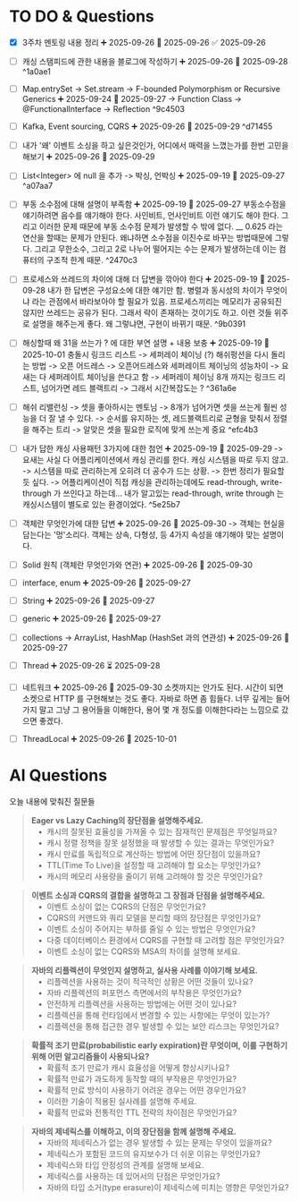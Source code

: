 # TO DO & Questions

- [x] 3주차 멘토링 내용 정리 ➕ 2025-09-26 📅 2025-09-26 ✅ 2025-09-26

- [ ] 캐싱 스탬피드에 관한 내용을 블로그에 작성하기 ➕ 2025-09-26 📅 2025-09-28 
 ^1a0ae1
- [ ] Map.entrySet -> Set.stream -> F-bounded Polymorphism or Recursive Generics  ➕ 2025-09-24 📅 2025-09-27 
      -> Function Class -> @FunctionalInterface -> Reflection 
 ^9c4503
- [ ] Kafka, Event sourcing, CQRS ➕ 2025-09-26 📅 2025-09-29 
 ^d71455

- [ ] 내가 '왜' 이벤트 소싱을 하고 싶은것인가, 어디에서 매력을 느꼈는가를 한번 고민을 해보기  ➕ 2025-09-26 📅 2025-09-29 

- [ ] List\<Integer> 에 null 을 추가 -> 박싱, 언박싱 ➕ 2025-09-19 📅 2025-09-27
 ^a07aa7
 
- [ ] 부동 소수점에 대해 설명이 부족함 ➕ 2025-09-19 📅 2025-09-27 
      부동소수점을 얘기하려면 음수를 얘기해야 한다.
      사인비트, 언사인비트 이런 얘기도 해야 한다.
      그리고 이러한 문제 때문에 부동 소수점 문제가 발생할 수 밖에 없다.
      __
      0.625 라는 연산을 할때는 문제가 안된다.
      왜냐하면 소수점을 이진수로 바꾸는 방법때문에 그렇다. 
      그리고 무한소수, 그리고 2로 나누어 떨어지는 수는 문제가 발생하는데
      이는 컴퓨터의 구조적 한계 때문.
 ^2470c3

- [ ] 프로세스와 쓰레드의 차이에 대해 더 답변을 깎아야 한다 ➕ 2025-09-19 📅 2025-09-28 
      내가 한 답변은 구성요소에 대한 얘기만 함.
      병렬과 동시성의 차이가 무엇이냐 라는 관점에서 바라보아야 할 필요가 있음.
      프로세스끼리는 메모리가 공유되진 않지만 쓰레드는 공유가 된다.
      그래서 락이 존재하는 것이기도 하고.
      이런 것들 위주로 설명을 해주는게 좋다.
      왜 그렇냐면, 구현이 바뀌기 때문. ^9b0391


- [ ] 해싱할때 왜 31을 쓰는가 ? 에 대한 부연 설명 + 내용 보충 ➕ 2025-09-19 📅 2025-10-01 
      충돌시 링크드 리스트 -> 세퍼레이 체이닝 (?)
      해쉬펑션을 다시 돌리는 방법 -> 오픈 어드레스
      -> 오픈어드레스와 세퍼레이트 체이닝의 성능차이
      -> 요새는 다 세퍼레이트 체이닝을 쓴다고 함
      -> 세퍼레이 체이닝 8개 까지는 링크드 리스트, 넘어가면 레드 블랙트리
      -> 그래서 시간복잡도는 ?
       ^361a6e
- [ ] 해쉬 리밸런싱
	  -> 셋을 좋아하시는 멘토님
	  -> 8개가 넘어가면 셋을 쓰는게 훨씬 성능을 더 잘 낼 수 있다.
	  -> 순서를 유지하는 셋, 레드블랙트리로 균형을 맞춰서 정렬을 해주는 트리
	  -> 알맞은 셋을 필요한 로직에 맞게 쓰는게 중요
 ^efc4b3

- [ ] 내가 답한 캐싱 사용패턴 3가지에 대한 첨언 ➕ 2025-09-19 📅 2025-09-29 
      -> 요새는 사실 다 어플리케이션에서 캐싱 관리를 한다. 캐싱 시스템을 따로 두지 않고.
      -> 시스템을 따로 관리하는게 오히려 더 공수가 드는 상황.
      -> 한번 정리가 필요할듯 싶다. 
      -> 어플리케이션이 직접 캐싱을 관리하는데에도 read-through, write-through 가 쓰인다고 하는데...
      내가 알고있는 read-through, write through 는 캐싱시스템이 별도로 있는 환경이었다. ^5e25b7

- [ ] 객체란 무엇인가에 대한 답변 ➕ 2025-09-26 📅 2025-09-30 
      -> 객체는 현실을 담는다는 '멍'소리다. 
      객체는 상속, 다형성, 등 4가지 속성을 얘기해야 맞는 설명이다.

- [ ] Solid 원칙 (객체란 무엇인가와 연관) ➕ 2025-09-26 📅 2025-09-30 

- [ ] interface, enum  ➕ 2025-09-26 📅 2025-09-27 

- [ ] String ➕ 2025-09-26 📅 2025-09-27

- [ ] generic ➕ 2025-09-26 📅 2025-09-27 

- [ ] collections -> ArrayList, HashMap (HashSet 과의 연관성) ➕ 2025-09-26 📅 2025-09-27 

- [ ] Thread ➕ 2025-09-26 ⏳ 2025-09-28 

- [ ] 네트워크  ➕ 2025-09-26 📅 2025-09-30 
      소켓까지는 안가도 된다. 시간이 되면 소켓으로 HTTP 를 구현해보는 것도 좋다.
      자바로 하면 좀 힘들다.
      너무 깊게는 들어가지 말고 그냥 그 용어들을 이해한다, 용어 몇 개 정도를 이해한다라는
      느낌으로 갔으면 좋겠다.

- [ ] ThreadLocal ➕ 2025-09-26 📅 2025-10-01




# AI Questions

오늘 내용에 맞춰진 질문들

> **Eager vs Lazy Caching의 장단점을 설명해주세요.**  
>    •  캐시의 잘못된 효율성을 가져올 수 있는 잠재적인 문제점은 무엇일까요?  
>    •  캐시 정렬 정책을 잘못 설정했을 때 발생할 수 있는 결과는 무엇인가요?  
>    •  캐시 만료를 독립적으로 계산하는 방법에 어떤 장단점이 있을까요?  
>    •  TTL(Time To Live)을 설정할 때 고려해야 할 요소는 무엇인가요?  
>    •  캐시의 메모리 사용량을 줄이기 위해 고려해야 할 것은 무엇인가요?

> **이벤트 소싱과 CQRS의 결합을 설명하고 그 장점과 단점을 설명해주세요.**  
>    •  이벤트 소싱이 없는 CQRS의 단점은 무엇인가요?  
>    •  CQRS의 커맨드와 쿼리 모델을 분리할 때의 장단점은 무엇인가요?  
>    •  이벤트 소싱이 주어지는 부하를 줄일 수 있는 방법은 무엇인가요?  
>    •  다중 데이터베이스 환경에서 CQRS를 구현할 때 고려할 점은 무엇인가요?  
>    •  이벤트 소싱이 없는 CQRS와 MSA의 차이를 설명해 보세요.

> **자바의 리플렉션이 무엇인지 설명하고, 실사용 사례를 이야기해 보세요.**  
>    •  리플렉션을 사용하는 것이 적극적인 상황은 어떤 것들이 있나요?  
>    •  자바 리플렉션의 퍼포먼스 측면에서의 부작용은 무엇인가요?  
>    •  안전하게 리플렉션을 사용하는 방법에는 어떤 것이 있나요?  
>    •  리플렉션을 통해 런타임에서 변경할 수 있는 사항에는 무엇이 있는가?  
>    •  리플렉션을 통해 접근한 경우 발생할 수 있는 보안 리스크는 무엇인가요?

> **확률적 조기 만료(probabilistic early expiration)란 무엇이며, 이를 구현하기 위해 어떤 알고리즘들이 사용되나요?**  
>    •  확률적 조기 만료가 캐시 효율성을 어떻게 향상시키나요?  
>    •  확률적 만료가 과도하게 동작할 때의 부작용은 무엇인가요?  
>    •  확률적 만료 방식이 사용하기 어려운 경우는 어떤 경우인가요?  
>    •  이러한 기술이 적용된 실사례를 설명해 주세요.  
>    •  확률적 만료와 전통적인 TTL 전략의 차이점은 무엇인가요?

> **자바의 제네릭스를 이해하고, 이의 장단점을 함께 설명해 주세요.**  
>    •  자바의 제네릭스가 없는 경우 발생할 수 있는 문제는 무엇이 있을까요?  
>    •  제네릭스가 포함된 코드의 유지보수가 더 쉬운 이유는 무엇인가요?  
>    •  제네릭스와 타입 안정성의 관계를 설명해 보세요.  
>    •  제네릭스를 사용하는 데 있어서의 단점은 무엇인가요?  
>    •  자바의 타입 소거(type erasure)이 제네릭스에 미치는 영향은 무엇인가요?

